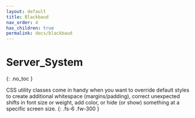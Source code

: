 ```yaml
---
layout: default
title: Blackbaud
nav_order: 4
has_children: true
permalink: docs/blackbaud
---
```


# Server_System
{: .no_toc }

CSS utility classes come in handy when you want to override default styles to create additional whitespace (margins/padding), correct unexpected shifts in font size or weight, add color, or hide (or show) something at a specific screen size.
{: .fs-6 .fw-300 }

